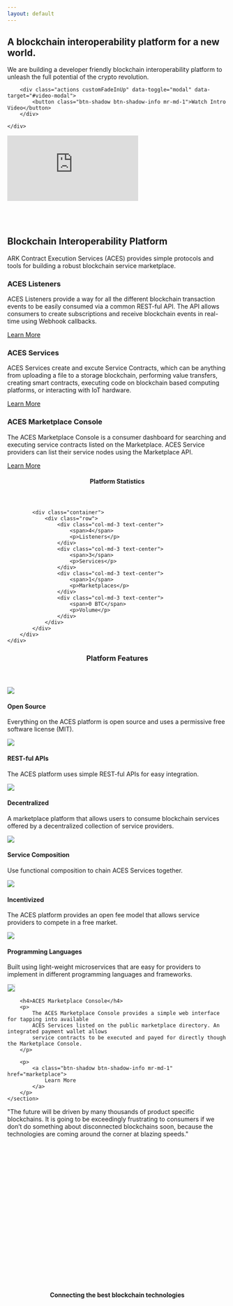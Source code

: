 ```yaml
---
layout: default
---
```


<div class="business-hero">
    <div class="container">
        <h2 class="customFadeInUp">
            A blockchain interoperability platform for a new world.
        </h2>
        <p class="customFadeInUp">
            We are building a developer friendly blockchain interoperability platform 
            to unleash the full potential of the crypto revolution.
        </p>

        <div class="actions customFadeInUp" data-toggle="modal" data-target="#video-modal">
            <button class="btn-shadow btn-shadow-info mr-md-1">Watch Intro Video</button>
        </div>

    </div>
</div>

<div class="modal fade" tabindex="-1" role="dialog" id="video-modal">
  <div class="modal-dialog modal-lg modal-xlg">
    <div class="modal-content">
        <div class="modal-body">
        <div class="embed-responsive  embed-responsive-16by9">
            <iframe id="youtube_player" class="yt_player_iframe" type="text/html" src="https://www.youtube.com/embed/X94qHbZBYA8?enablejsapi=1&version=3&playerapiid=ytplayer" 
            frameborder="0" allowscriptaccess="always">
            </iframe>
        </div>
      </div>
    </div>
  </div>
</div>
<script>
$('#video-modal').on('hide.bs.modal', function (e) {
   $('.yt_player_iframe')[0].contentWindow.postMessage('{"event":"command","func":"' + 'stopVideo' + '","args":""}', '*');
});
</script>



<div class="spacial-features" data-scroll style="    margin: 80px auto 0;
                                                     max-width: 1400px;">
    <section class="container">
        <div class="row">
            <div class="col-12">
                <div class="header">
                    <h2>Blockchain Interoperability Platform</h2>
                    <p>
                        ARK Contract Execution Services (ACES) provides simple protocols and 
                        tools for building a robust blockchain service marketplace.
                    </p>
                </div>
            </div>
        </div>
        <div class="row">
            <div class="col-md-4">
                <div class="feature">
                    <h3>
                        ACES Listeners
                    </h3>
                    <p>
                        ACES Listeners provide a way for all the different blockchain transaction events 
                        to be easily consumed via a common REST-ful API. The API allows consumers to create 
                        subscriptions and receive blockchain events in real-time using Webhook callbacks.
                    </p>
                    <p>
                        <a class="btn-sm btn-shadow btn-shadow-info" href="listeners">
                            Learn More
                        </a>
                    </p>
                </div>
            </div>
            <div class="col-md-4">
                <div class="feature">
                    <h3>
                        ACES Services
                    </h3>
                    <p>
                        ACES Services create and excute Service Contracts, which can be anything from uploading a 
                        file to a storage blockchain, 
                        performing value transfers, creating smart contracts, executing code on blockchain based 
                        computing platforms, or interacting with IoT hardware.
                    </p>
                    <p>
                        <a class="btn-sm btn-shadow btn-shadow-info" href="services">
                            Learn More
                        </a>
                    </p>
                </div>
            </div>
            <div class="col-md-4">
                <div class="feature">
                    <h3>
                        ACES Marketplace Console
                    </h3>
                    <p>
                        The ACES Marketplace Console is a consumer dashboard for searching and executing
                        service contracts listed on the Marketplace.
                        ACES Service providers can list their service nodes using the Marketplace API.
                    </p>
                    <p>
                        <a class="btn-sm btn-shadow btn-shadow-info" href="/marketplace">
                            Learn More
                        </a>
                    </p>
                </div>
            </div>
        </div>
    </section>

</div>


<div class="index-clients">
    <div class="container">
        <header>
            <h4>Platform Statistics</h4>
        </header>
        <div class="about-2-stats">

            <div class="container">
                <div class="row">
                    <div class="col-md-3 text-center">
                        <span>4</span>
                        <p>Listeners</p>
                    </div>
                    <div class="col-md-3 text-center">
                        <span>3</span>
                        <p>Services</p>
                    </div>
                    <div class="col-md-3 text-center">
                        <span>1</span>
                        <p>Marketplaces</p>
                    </div>
                    <div class="col-md-3 text-center">
                        <span>0 BTC</span>
                        <p>Volume</p>
                    </div>
                </div>
            </div>
        </div>
    </div>
</div>

<div class="index-features" data-scroll>
    <div class="container">
        <header>
            <h3>Platform Features</h3>
        </header>
        <section class="features">
            <div class="row">
                <div class="col-md-6 feature">
                    <img src="assets/images/ark-block-logo.png" class="icon" />
                    <section>
                        <h4>
                            Open Source
                        </h4>
                        <p>
                            Everything on the ACES platform is open source and uses a permissive free software license (MIT).
                        </p>
                    </section>
                </div>
                <div class="col-md-6 feature">
                    <img src="assets/images/ark-block-logo.png" class="icon" />
                    <section>
                        <h4>
                            REST-ful APIs
                        </h4>
                        <p>
                            The ACES platform uses simple REST-ful APIs for easy integration.
                        </p>
                    </section>
                </div>
            </div>
            <div class="row">
                <div class="col-md-6 feature">
                    <img src="assets/images/ark-block-logo.png" class="icon" />
                    <section>
                        <h4>
                            Decentralized
                        </h4>
                        <p>
                            A marketplace platform that allows users to consume blockchain services offered by a 
                            decentralized collection of service providers. 
                        </p>
                    </section>
                </div>
                <div class="col-md-6 feature">
                    <img src="assets/images/ark-block-logo.png" class="icon" />
                    <section>
                        <h4>
                            Service Composition
                        </h4>
                        <p>
                            Use functional composition to chain ACES Services together.
                        </p>
                    </section>
                </div>
            </div>
            <div class="row">
                <div class="col-md-6 feature">
                    <img src="assets/images/ark-block-logo.png" class="icon" />
                    <section>
                        <h4>
                            Incentivized
                        </h4>
                        <p>
                            The ACES platform provides an open fee model that allows service providers
                            to compete in a free market.
                        </p>
                    </section>
                </div>
                <div class="col-md-6 feature">
                    <img src="assets/images/ark-block-logo.png" class="icon" />
                    <section>
                        <h4>
                            Programming Languages
                        </h4>
                        <p>
                            Built using light-weight microservices that are easy for providers
                            to implement in different programming languages and frameworks.
                        </p>
                    </section>
                </div>
            </div>
        </section>
    </div>
</div>


<div class="index-devices" data-scroll>
    <section class="clearfix">
        <img src="assets/images/aces-marketplace-contract-form.png" class="img-fluid devices"  style="border:1px solid #ddd"/>

        <h4>ACES Marketplace Console</h4>
        <p>
            The ACES Marketplace Console provides a simple web interface for tapping into available 
            ACES Services listed on the public marketplace directory. An integrated payment wallet allows
            service contracts to be executed and payed for directly though the Marketplace Console.
        </p>

        <p>
            <a class="btn-shadow btn-shadow-info mr-md-1" href="marketplace">
                Learn More
            </a>
        </p>
    </section>
</div>


<div class="business-single-client" style="height: 400px" data-scroll>
    <div class="quote-wrapper">
        <p>
            "The future will be driven by many thousands of product specific blockchains. It is going to be 
            exceedingly frustrating to consumers if we don’t do something about disconnected blockchains soon, 
            because the technologies are coming around the corner at blazing speeds."
        </p>
    </div>
</div>



<div class="agency-from-the-blog" style="display:none">
    <div class="container">
        <h3>Latest Posts</h3>
        <div class="row">
            <div class="col-md-4">
                <div class="post">
                    <a href="#" class="pic" style="background-image:url('images/unsplash/photo-1422665717225-1a37f226c92a.jpg');">
                    </a>
                    <div class="title">
                        A Future of Cryptocurrencies and Blockchains
                    </div>
                    <div class="min-read">
                        3 min read
                    </div>
                    <p>
                        What is the real world use case for ACES? The real world use case may not have arrived quite yet, but it’s fast approaching.
                    </p>
                </div>
            </div>
            <div class="col-md-4">
                <div class="post">
                    <a href="#" class="pic" style="background-image:url('images/unsplash/photo-1424873380396-9580028d74db.jpg');">
                    </a>
                    <div class="title">
                        ACES Completes ARK Authentication Listeners for ARK, Bitcoin, Ethereum, and Litecoin
                    </div>
                    <div class="min-read">
                        4 min read
                    </div>
                    <p>
                        This release is an expansion and improvement to our existing listener protocol, providing high 
                        quality features that will support a robust blockchain service ecosystem. This release also includes
                        deployment of stake-based listeners for ARK and Ethereum, which you can begin using immediately to 
                        build services. We will be deploying two additional listeners for Bitcoin and Litecoin alongside 
                        our release of services in the coming weeks.
                    </p>
                </div>
            </div>
            <div class="col-md-4">
                <div class="post">
                    <a href="#" class="pic" style="background-image:url('images/unsplash/photo-1478059425650-ca13d6d422f4.jpg');">
                    </a>
                    <div class="title">
                        Development of the ARK and Bitcoin Listeners Completed
                    </div>
                    <div class="min-read">
                        3 min read
                    </div>
                    <p>
                        The listener is the component that plugs into a blockchain (such as Bitcoin) and provides 
                        standardized API access for ARK services to receive data from a blockchain. The listener stands 
                        on its own, and does not necessarily need to be run by the same person running a service.
                    </p>
                </div>
            </div>
        </div>
    </div>
</div>


<div class="index-clients">
    <div class="container">
        <header>
            <h4>Connecting the best blockchain technologies</h4>
        </header>
        <div class="row justify-content-center icons">
            <div class="col-12 col-md-3 col-lg">
                <i class="img-fluid mb-4 cc ARK" title="ARK"></i>
            </div>
            <div class="col-12 col-md-3 col-lg">
                <i class="img-fluid mb-4 cc BTC" title="BTC"></i>
            </div>
            <div class="col-12 col-md-3 col-lg">
                <i class="img-fluid mb-4 cc LTC" title="LTC"></i>
            </div>
            <div class="col-12 col-md-3 col-lg">
                <i class="img-fluid mb-4 cc XMR" title="XMR"></i>
            </div>
            <div class="col-12 col-md-3 col-lg">
                <i class="img-fluid mb-4 cc ETH" title="ETH"></i>
            </div>
            <div class="col-12 col-md-3 col-lg">
                <i class="img-fluid mb-4 cc IOTA" title="IOTA"></i>
            </div>
            <div class="col-12 col-md-3 col-lg">
                <i class="img-fluid mb-4 cc NEO" title="NEO"></i>
            </div>
            <div class="col-12 col-md-3 col-lg">
                <i class="img-fluid mb-4 cc SIA" title="SIA"></i>
            </div>
            <div class="col-12 col-md-3 col-lg">
                <i class="img-fluid mb-4 cc GNT" title="GNT"></i>
            </div>
        </div>
    </div>
</div>